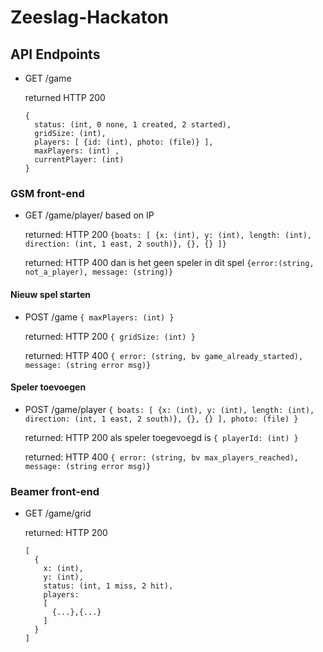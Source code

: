 # Zeeslag-Hackaton

## API Endpoints

- GET /game

  returned HTTP 200 
  
  ```
  {
    status: (int, 0 none, 1 created, 2 started), 
    gridSize: (int), 
    players: [ {id: (int), photo: (file)} ], 
    maxPlayers: (int) ,
    currentPlayer: (int)
  }
  ```

### GSM front-end

- GET /game/player/ based on IP 

  returned: HTTP 200 `{boats: [ {x: (int), y: (int), length: (int), direction: (int, 1 east, 2 south)}, {}, {} ]}`
  
  returned: HTTP 400 dan is het geen speler in dit spel `{error:(string, not_a_player), message: (string)}`

#### Nieuw spel starten

- POST /game `{ maxPlayers: (int) }`

  returned: HTTP 200 `{ gridSize: (int) }` 
  
  returned: HTTP 400 `{ error: (string, bv game_already_started), message: (string error msg)}`
  
#### Speler toevoegen

- POST /game/player `{ boats: [ {x: (int), y: (int), length: (int), direction: (int, 1 east, 2 south)}, {}, {} ], photo: (file) }`

  returned: HTTP 200 als speler toegevoegd is `{ playerId: (int) }`
  
  returned: HTTP 400 `{ error: (string, bv max_players_reached), message: (string error msg)}`
  
### Beamer front-end
  
- GET /game/grid

  returned: HTTP 200 
  
  ```
  [
    {
      x: (int),
      y: (int),
      status: (int, 1 miss, 2 hit),
      players: 
      [
        {...},{...}
      ]
    }
  ]
  ```
